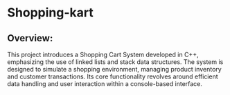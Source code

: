 # Shopping-kart
## Overview:
This project introduces a Shopping Cart System developed in C++, emphasizing the use of
linked lists and stack data structures. The system is designed to simulate a shopping
environment, managing product inventory and customer transactions. Its core functionality
revolves around efficient data handling and user interaction within a console-based interface.
